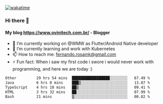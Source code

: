 [![wakatime](https://wakatime.com/badge/user/d5892087-17e6-46ab-8384-91a71a9b88d8.svg)](https://wakatime.com/@d5892087-17e6-46ab-8384-91a71a9b88d8)
### Hi there 👋

#### My blog https://www.ovinitech.com.br/ - Blogger

- 🔭 I’m currently working on @WMW as Flutter/Android Native developer
- 🌱 I’m currently learning and work with Kubernetes
- 📫 How to reach me: fernando.rosaink@gmail.com 
- ⚡ Fun fact: When i saw my first code i swore i would never work with programming, and here we are today :)

<!--START_SECTION:waka-->

```txt
Other         29 hrs 54 mins  █████████████████░░░░░░░░   67.49 %
Java          6 hrs 8 mins    ███▒░░░░░░░░░░░░░░░░░░░░░   13.87 %
TypeScript    4 hrs 10 mins   ██▒░░░░░░░░░░░░░░░░░░░░░░   09.41 %
HTML          3 hrs 32 mins   ██░░░░░░░░░░░░░░░░░░░░░░░   07.99 %
Bash          21 mins         ▒░░░░░░░░░░░░░░░░░░░░░░░░   00.82 %
```

<!--END_SECTION:waka-->

